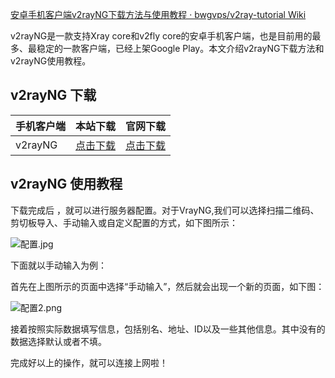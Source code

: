 [安卓手机客户端v2rayNG下载方法与使用教程 · bwgvps/v2ray-tutorial Wiki](https://github.com/bwgvps/v2ray-tutorial/wiki/%E5%AE%89%E5%8D%93%E6%89%8B%E6%9C%BA%E5%AE%A2%E6%88%B7%E7%AB%AFv2rayNG%E4%B8%8B%E8%BD%BD%E6%96%B9%E6%B3%95%E4%B8%8E%E4%BD%BF%E7%94%A8%E6%95%99%E7%A8%8B)

v2rayNG是一款支持Xray core和v2fly core的安卓手机客户端，也是目前用的最多、最稳定的一款客户端，已经上架Google Play。本文介绍v2rayNG下载方法和v2rayNG使用教程。

## v2rayNG 下载

| 手机客户端 | 本站下载 | 官网下载 |
| --- | --- | --- |
| v2rayNG | [点击下载](https://github.com/bwgvps/v2ray-tutorial/tree/master/v2rayNG) | [点击下载](https://github.com/2dust/v2rayNG/releases) |

## v2rayNG 使用教程

下载完成后 ，就可以进行服务器配置。对于VrayNG,我们可以选择扫描二维码、剪切板导入、手动输入或自定义配置的方式，如下图所示：

![配置.jpg](https://camo.githubusercontent.com/150487634c52bed1ad4a6caf02d6a8082888edd74eeb0dadeee277dbbbc48549/68747470733a2f2f692e6c6f6c692e6e65742f323032312f30382f30322f4452534b7963586b54595a7043767a2e6a7067)

下面就以手动输入为例：

首先在上图所示的页面中选择“手动输入”，然后就会出现一个新的页面，如下图：

![配置2.png](https://camo.githubusercontent.com/cb3e331917f82bcf686a9278950f909224e048b962a90dea6af32677c3125cf9/68747470733a2f2f692e6c6f6c692e6e65742f323032312f30382f30322f366545767231437a355a63645633472e706e67)

接着按照实际数据填写信息，包括别名、地址、ID以及一些其他信息。其中没有的数据选择默认或者不填。

完成好以上的操作，就可以连接上网啦！
